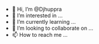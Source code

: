- 👋 Hi, I’m @Djhuppra
- 👀 I’m interested in ...
- 🌱 I’m currently learning ...
- 💞️ I’m looking to collaborate on ...
- 📫 How to reach me ...

<!---
Djhuppra/Djhuppra is a ✨ special ✨ repository because its `README.md` (this file) appears on your GitHub profile.
You can click the Preview link to take a look at your changes.
--->
